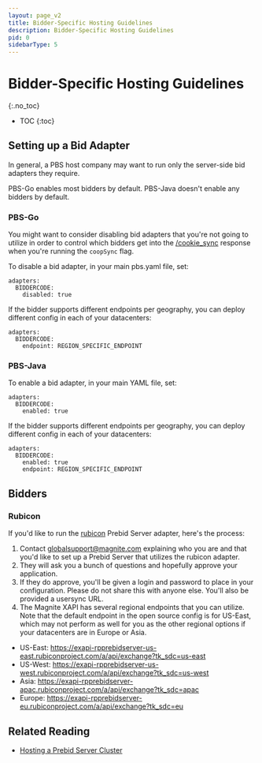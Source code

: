 ```yaml
---
layout: page_v2
title: Bidder-Specific Hosting Guidelines
description: Bidder-Specific Hosting Guidelines
pid: 0
sidebarType: 5
---
```


# Bidder-Specific Hosting Guidelines
{:.no_toc}

* TOC
{:toc}

## Setting up a Bid Adapter

In general, a PBS host company may want to run only the server-side bid adapters they require.

PBS-Go enables most bidders by default. PBS-Java doesn't enable any bidders by default.

### PBS-Go

You might want to consider disabling bid adapters that you're not 
going to utilize in order to control which bidders get into the [/cookie_sync](/prebid-server/endpoints/pbs-endpoint-cookieSync.html) response when you're running the `coopSync` flag.

To disable a bid adapter, in your main pbs.yaml file, set:

```
adapters:
  BIDDERCODE:
    disabled: true
```

If the bidder supports different endpoints per geography, you can deploy different
config in each of your datacenters:

```
adapters:
  BIDDERCODE:
    endpoint: REGION_SPECIFIC_ENDPOINT
```

### PBS-Java

To enable a bid adapter, in your main YAML file, set:

```
adapters:
  BIDDERCODE:
    enabled: true
```

If the bidder supports different endpoints per geography, you can deploy different
config in each of your datacenters:

```
adapters:
  BIDDERCODE:
    enabled: true
    endpoint: REGION_SPECIFIC_ENDPOINT
```

## Bidders

### Rubicon

If you'd like to run the [rubicon](/dev-docs/bidders/rubicon.html) Prebid Server adapter, here's the process:

1. Contact globalsupport@magnite.com explaining who you are and that you'd like to set up a Prebid Server that utilizes the rubicon adapter.
2. They will ask you a bunch of questions and hopefully approve your application.
3. If they do approve, you'll be given a login and password to place in your configuration. Please do not share this with anyone else. You'll also be provided a usersync URL.
4. The Magnite XAPI has several regional endpoints that you can utilize. Note that the default endpoint in the open source config is for US-East, which may not perform as well for you as the other regional options if your datacenters are in Europe or Asia.

- US-East: https://exapi-rpprebidserver-us-east.rubiconproject.com/a/api/exchange?tk_sdc=us-east
- US-West: https://exapi-rpprebidserver-us-west.rubiconproject.com/a/api/exchange?tk_sdc=us-west
- Asia: https://exapi-rpprebidserver-apac.rubiconproject.com/a/api/exchange?tk_sdc=apac
- Europe: https://exapi-rpprebidserver-eu.rubiconproject.com/a/api/exchange?tk_sdc=eu

## Related Reading

- [Hosting a Prebid Server Cluster](/prebid-server/hosting/pbs-hosting.html)
